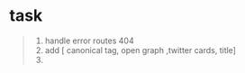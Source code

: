 # task

> 1. handle error routes 404
> 2. add [ canonical tag, open graph ,twitter cards, title]
> 3.
